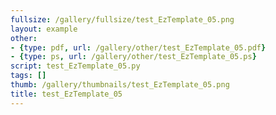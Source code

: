```yaml
---
fullsize: /gallery/fullsize/test_EzTemplate_05.png
layout: example
other:
- {type: pdf, url: /gallery/other/test_EzTemplate_05.pdf}
- {type: ps, url: /gallery/other/test_EzTemplate_05.ps}
script: test_EzTemplate_05.py
tags: []
thumb: /gallery/thumbnails/test_EzTemplate_05.png
title: test_EzTemplate_05
---
```

